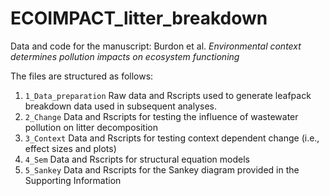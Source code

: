 # ECOIMPACT_litter_breakdown
Data and code for the manuscript: Burdon et al. *Environmental context determines pollution impacts on ecosystem functioning*


The files are structured as follows:

1. `1_Data_preparation` Raw data and Rscripts used to generate leafpack breakdown data used in subsequent analyses.
2. `2_Change` Data and Rscripts for testing the influence of wastewater pollution on litter decomposition
3. `3_Context` Data and Rscripts for testing context dependent change (i.e., effect sizes and plots)
4. `4_Sem` Data and Rscripts for structural equation models 
5. `5_Sankey` Data and Rscripts for the Sankey diagram provided in the Supporting Information 
